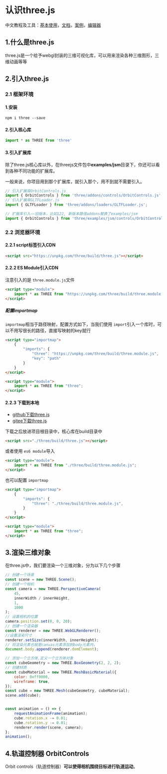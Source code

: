 # 认识three.js

中文教程及工具：[基本使用](https://www.three3d.cn/manual/#zh/fundamentals)，[文档](https://www.three3d.cn/docs/index.html#manual/zh/introduction/Creating-a-scene)，[案例](https://www.three3d.cn/examples/#webgl_animation_keyframes)，[编辑器](https://xarzhi.gitee.io/editor/)

## 1.什么是three.js

three.js是一个给予webgl封装的三维可视化库，可以用来渲染各种三维图形，三维动画等等

## 2.引入three.js

### 2.1 框架环境

#### 1.安装

```shell
npm i three --save
```

#### 2.引入核心库

```js
import * as THREE from 'three'
```

#### 3.引入扩展库

除了three.js核心库以外，在threejs文件包中**examples/jsm**目录下，你还可以看到各种不同功能的扩展库。

一般来说，你项目用到那个扩展库，就引入那个，用不到就不需要引入。

```javascript
// 引入扩展库OrbitControls.js
import { OrbitControls } from 'three/addons/controls/OrbitControls.js';
// 引入扩展库GLTFLoader.js
import { GLTFLoader } from 'three/addons/loaders/GLTFLoader.js';
```

```javascript
// 扩展库引入——旧版本，比如122, 新版本路径addons替换了examples/jsm
import { OrbitControls } from 'three/examples/jsm/controls/OrbitControls.js';
```

### 2.2 浏览器环境

#### 2.2.1 script标签引入CDN

```html
<script src="https://unpkg.com/three/build/three.js"></script>
```

#### 2.2.2 ES Module引入CDN

注意引入的是 `three.module.js`文件

```html
<script type="module">
    import * as THREE from "https://unpkg.com/three/build/three.module.js";
</script>
```

##### 配置importmap

`importmap`相当于路径映射，配置方式如下，当我们使用 `import`引入一个库时，可以不用写很长的路径，直接写映射的key就行

```html
<script type="importmap">
    {
		"imports": {
			"three": "https://unpkg.com/three/build/three.module.js",
			"key": "path"
		}
	}
</script>

<script type="module">
    import * as THREE from "three";
</script>
```

#### 2.2.3 下载到本地

- [github下载three.js](https://github.com/mrdoob/three.js)
- [gitee下载three.js](https://gitee.com/mirrors/three.js)

下载之后放进项目根目录中，核心库在build目录中

```html
<script src="./three/build/three.js"></script>
```

或者使用 `es6 module`导入

```html
<script type="module">
    import * as THREE from "./three/build/three.module.js";
</script>
```

也可以配置 `importmap`

```html
<script type="importmap">
    {
		"imports": {
			"three": "./three/build/three.module.js",
		}
	}
</script>

<script type="module">
    import * as THREE from "three";
</script>
```

## 3.渲染三维对象

在three.js中，我们要渲染一个三维对象，分为以下几个步骤

```js
// 创建一个场景
const scene = new THREE.Scene();
// 创建一个相机
const camera = new THREE.PerspectiveCamera(
    45,
    innerWidth / innerHeight,
    1,
    1000
);
// 设置相机的位置
camera.position.set(0, 0, 20);
// 创建一个渲染器
const renderer = new THREE.WebGLRenderer();
//设置渲染尺寸
renderer.setSize(innerWidth, innerHeight);
// 将渲染元素也就是canvas元素添加到body元素内，
document.body.append(renderer.domElement);

// 添加一个立方体,定义一个立方体对象
const cubeGeometry = new THREE.BoxGeometry(2, 2, 2);
// 创建材质
const cubeMaterial = new THREE.MeshBasicMaterial({
    color: 0xff0000,
    wireframe: true,
});
const cube = new THREE.Mesh(cubeGeometry, cubeMaterial);
scene.add(cube);


const animation = () => {
    requestAnimationFrame(animation);
    cube.rotation.x -= 0.01;
    cube.rotation.y -= 0.01;
    renderer.render(scene, camera);
};
animation();
```

## 4.轨道控制器 OrbitControls

Orbit controls（轨道控制器）**可以使得相机围绕目标进行轨道运动**。
